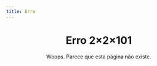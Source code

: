 ```yaml
---
title: Erro
---
```


<center><h1>Erro 2×2×101</h1>

Woops. Parece que esta página não existe.
</center>